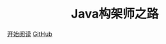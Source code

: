 <p align="center">
<!-- <img src="https://my-blog-to-use.oss-cn-beijing.aliyuncs.com/2019-3logo-透明.png" width=""/> -->
</p>

<h1 align="center">Java构架师之路</h1>

[开始阅读](#导论)
[GitHub](<https://github.com/ysyluminous/JavaLeaning>)
